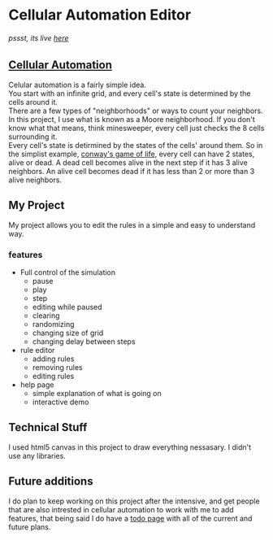 # Cellular Automation Editor

###### pssst, its live [here](https://drakevorndran.github.io/Canvas_Cellular_Automata/)

## [Cellular Automation](https://en.wikipedia.org/wiki/Cellular_automaton)
Celular automation is a fairly simple idea.  
You start with an infinite grid, and every cell's state is determined by the cells around it.  
There are a few types of "neighborhoods" or ways to count your neighbors. In this project, I use what is known as a Moore neighborhood. If you don't know what that means, think minesweeper, every cell just checks the 8 cells surrounding it.  
Every cell's state is detirmined by the states of the cells' around them. So in the simplist example, [conway's game of life,](https://en.wikipedia.org/wiki/Conway%27s_Game_of_Life) every cell can have 2 states, alive or dead. A dead cell becomes alive in the next step if it has 3 alive neighbors. An alive cell becomes dead if it has less than 2 or more than 3 alive neighbors.
## My Project
My project allows you to edit the rules in a simple and easy to understand way.

### features
* Full control of the simulation
  * pause
  * play
  * step
  * editing while paused
  * clearing
  * randomizing
  * changing size of grid
  * changing delay between steps
* rule editor
  * adding rules
  * removing rules
  * editing rules
* help page
  * simple explanation of what is going on
  * interactive demo




## Technical Stuff
I used html5 canvas in this project to draw everything nessasary. I didn't use any libraries.


## Future additions
I do plan to keep working on this project after the intensive, and get people that are also intrested in cellular automation to work with me to add features, that being said I do have a [todo page](https://github.com/DrakeVorndran/Canvas_Cellular_Automata/blob/master/todo.md) with all of the current and future plans.